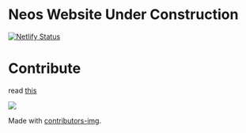 # Neos Website Under Construction 

[![Netlify Status](https://api.netlify.com/api/v1/badges/c7b97d14-5263-4742-a732-8fca555638cd/deploy-status)](https://app.netlify.com/sites/neos-20/deploys)

# Contribute

read [this](https://github.com/neos-20/neos-20.github.io/blob/main/git.md)



<a href="https://github.com/neos-20/neos-20.github.io/graphs/contributors">
  <img src="https://contrib.rocks/image?repo=neos-20/neos-20.github.io" />
</a>

Made with [contributors-img](https://contrib.rocks).
